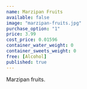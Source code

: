 ```yaml
---
name: Marzipan Fruits
available: false
image: "marzipan-fruits.jpg"
purchase_option: "1"
price: 3.99
cost_price: 0.01596
container_water_weight: 0
container_sweets_weight: 0
free: [Alcohol]
published: true
---
```

Marzipan fruits.